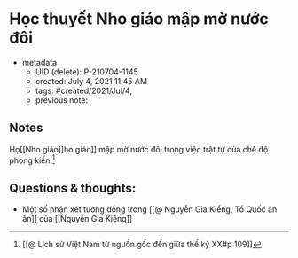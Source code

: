 # Học thuyết Nho giáo mập mờ nước đôi

- metadata
	- UID (delete): P-210704-1145
	- created: July 4, 2021 11:45 AM
	- tags: #created/2021/Jul/4,
	- previous note:

## Notes
Họ[[Nho giáo]]ho giáo]] mập mờ nước đôi trong việc trật tự của chế độ phong kiến.[^1]

## Questions & thoughts:
- Một số nhận xét tương đồng trong [[@ Nguyễn Gia Kiểng, Tổ Quốc ăn ăn]] của [[Nguyễn Gia Kiểng]]

[^1]:[[@ Lịch sử Việt Nam từ nguồn gốc đến giữa thế kỷ XX#p 109]]